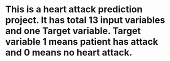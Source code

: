 # This is a heart attack prediction project. It has total 13 input variables and one Target variable. Target variable 1 means patient has attack and 0 means no heart attack.

